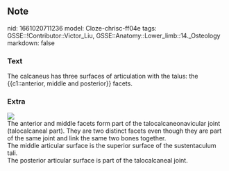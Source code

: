 ## Note
nid: 1661020711236
model: Cloze-chrisc-ff04e
tags: GSSE::!Contributor::Victor_Liu, GSSE::Anatomy::Lower_limb::14._Osteology
markdown: false

### Text
The calcaneus has three surfaces of articulation with the talus: the {{c1::anterior, middle and posterior}} facets.

### Extra
<img src="paste-969b34046146ad1dc76f611dc993373dfb65ab43.jpg">
<div>
  The anterior and middle facets form part of the
  talocalcaneonavicular joint (talocalcaneal part). They are two
  distinct facets even though they are part of the same joint and
  link the same two bones together.
</div>
<div>
  The middle articular surface is the superior surface of the
  sustentaculum tali.
</div>
<div>
  The posterior articular surface is part of the talocalcaneal
  joint.
</div>
